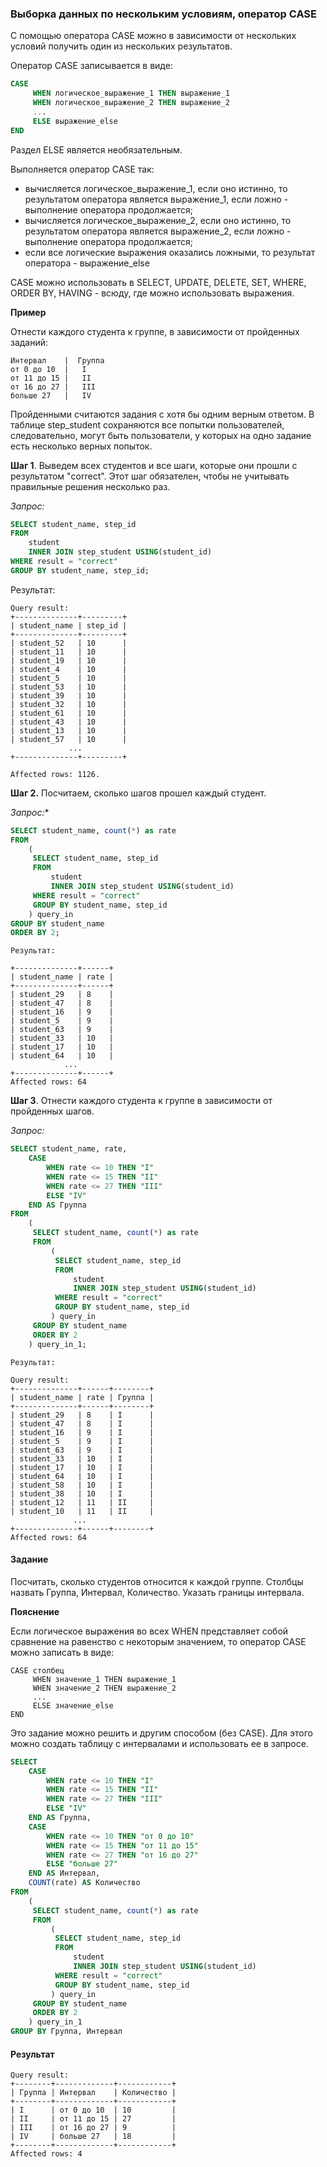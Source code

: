 ### Выборка данных по нескольким условиям, оператор CASE

С помощью оператора CASE можно в зависимости от нескольких условий получить один из нескольких результатов.

Оператор CASE записывается в виде:
```SQL
CASE  
     WHEN логическое_выражение_1 THEN выражение_1
     WHEN логическое_выражение_2 THEN выражение_2
     ...
     ELSE выражение_else   
END  
```
Раздел ELSE является необязательным.

Выполняется оператор CASE так:

* вычисляется логическое_выражение_1, если оно истинно, то результатом оператора является выражение_1, если ложно - выполнение оператора продолжается;
* вычисляется логическое_выражение_2, если оно истинно, то результатом оператора является выражение_2, если ложно - выполнение оператора продолжается;
* если все логические выражения оказались ложными, то результат оператора - выражение_else

CASE можно использовать в  SELECT, UPDATE, DELETE, SET, WHERE, ORDER BY, HAVING - всюду, где можно использовать выражения.

**Пример**

Отнести каждого студента к группе,  в зависимости от пройденных заданий:
```
Интервал 	|  Группа
от 0 до 10 	|   I
от 11 до 15 |	II
от 16 до 27 |	III
больше 27 	|   IV
```

Пройденными считаются задания с хотя бы одним верным ответом. В таблице step_student сохраняются все попытки пользователей, следовательно, могут быть пользователи, у которых на одно задание есть несколько верных попыток.

**Шаг 1**. Выведем всех студентов и все шаги, которые они прошли с результатом "correct". Этот шаг обязателен, чтобы не учитывать  правильные решения несколько раз.

*Запрос:*
```SQL
SELECT student_name, step_id
FROM 
    student 
    INNER JOIN step_student USING(student_id)
WHERE result = "correct"
GROUP BY student_name, step_id;
```

Результат:
```
Query result:
+--------------+---------+
| student_name | step_id |
+--------------+---------+
| student_52   | 10      |
| student_11   | 10      |
| student_19   | 10      |
| student_4    | 10      |
| student_5    | 10      |
| student_53   | 10      |
| student_39   | 10      |
| student_32   | 10      |
| student_61   | 10      |
| student_43   | 10      |
| student_13   | 10      |
| student_57   | 10      |
             ...
+--------------+---------+

Affected rows: 1126.
```
 **Шаг 2.** Посчитаем, сколько шагов прошел каждый студент.

*Запрос:**
```SQL
SELECT student_name, count(*) as rate
FROM 
    (
     SELECT student_name, step_id
     FROM 
         student 
         INNER JOIN step_student USING(student_id)
     WHERE result = "correct"
     GROUP BY student_name, step_id
    ) query_in
GROUP BY student_name
ORDER BY 2;
```
```
Результат:

+--------------+------+
| student_name | rate |
+--------------+------+
| student_29   | 8    |
| student_47   | 8    |
| student_16   | 9    |
| student_5    | 9    |
| student_63   | 9    |
| student_33   | 10   |
| student_17   | 10   |
| student_64   | 10   |
            ...
+--------------+------+
Affected rows: 64
```

**Шаг 3**. Отнести каждого студента к группе в зависимости от пройденных шагов.

 *Запрос:*

```SQL
SELECT student_name, rate, 
    CASE
        WHEN rate <= 10 THEN "I"
        WHEN rate <= 15 THEN "II"
        WHEN rate <= 27 THEN "III"
        ELSE "IV"
    END AS Группа
FROM      
    (
     SELECT student_name, count(*) as rate
     FROM 
         (
          SELECT student_name, step_id
          FROM 
              student 
              INNER JOIN step_student USING(student_id)
          WHERE result = "correct"
          GROUP BY student_name, step_id
         ) query_in
     GROUP BY student_name 
     ORDER BY 2
    ) query_in_1;
```
```
Результат:

Query result:
+--------------+------+--------+
| student_name | rate | Группа |
+--------------+------+--------+
| student_29   | 8    | I      |
| student_47   | 8    | I      |
| student_16   | 9    | I      |
| student_5    | 9    | I      |
| student_63   | 9    | I      |
| student_33   | 10   | I      |
| student_17   | 10   | I      |
| student_64   | 10   | I      |
| student_58   | 10   | I      |
| student_38   | 10   | I      |
| student_12   | 11   | II     |
| student_10   | 11   | II     |
              ...
+--------------+------+--------+
Affected rows: 64
```

#### Задание

Посчитать, сколько студентов относится к каждой группе. Столбцы назвать Группа, Интервал, Количество. Указать границы интервала.

**Пояснение**

Если логическое выражения во всех WHEN представляет собой сравнение на равенство с некоторым значением, то оператор CASE можно записать в виде:
```
CASE столбец 
     WHEN значение_1 THEN выражение_1
     WHEN значение_2 THEN выражение_2
     ...
     ELSE значение_else   
END  
```
Это задание можно решить и другим способом (без  CASE). Для этого можно создать таблицу с интервалами и использовать ее в запросе.

```SQL
SELECT 
    CASE
        WHEN rate <= 10 THEN "I"
        WHEN rate <= 15 THEN "II"
        WHEN rate <= 27 THEN "III"
        ELSE "IV"
    END AS Группа,    
    CASE
        WHEN rate <= 10 THEN "от 0 до 10"
        WHEN rate <= 15 THEN "от 11 до 15"
        WHEN rate <= 27 THEN "от 16 до 27"
        ELSE "больше 27"
    END AS Интервал,
    COUNT(rate) AS Количество
FROM      
    (
     SELECT student_name, count(*) as rate
     FROM 
         (
          SELECT student_name, step_id
          FROM 
              student 
              INNER JOIN step_student USING(student_id)
          WHERE result = "correct"
          GROUP BY student_name, step_id
         ) query_in
     GROUP BY student_name 
     ORDER BY 2
    ) query_in_1
GROUP BY Группа, Интервал
```

#### Результат
```
Query result:
+--------+-------------+------------+
| Группа | Интервал    | Количество |
+--------+-------------+------------+
| I      | от 0 до 10  | 10         |
| II     | от 11 до 15 | 27         |
| III    | от 16 до 27 | 9          |
| IV     | больше 27   | 18         |
+--------+-------------+------------+
Affected rows: 4
```